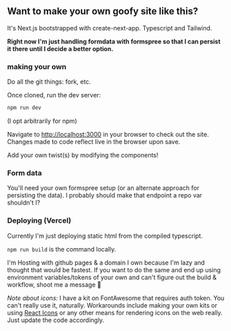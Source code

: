 ## Want to make your own goofy site like this?
It's Next.js bootstrapped with create-next-app. Typescript and Tailwind.

**Right now I'm just handling formdata with formspree so that I can persist it there until I decide a better option.**

### making your own
Do all the git things: fork, etc.

Once cloned, run the dev server:

```bash
npm run dev
```
(I opt arbitrarily for npm)

Navigate to [http://localhost:3000](http://localhost:3000) in your browser to check out the site. Changes made to code reflect live in the browser upon save.

Add your own twist(s) by modifying the components!

### Form data
You'll need your own formspree setup (or an alternate approach for persisting the data). I probably should make that endpoint a repo var shouldn't I?

### Deploying (Vercel)

Currently I'm just deploying static html from the compiled typescript.

`npm run build` is the command locally.

I'm Hosting with github pages & a domain I own because I'm lazy and thought that would be fastest. If you want to do the same and end up using environment variables/tokens of your own and can't figure out the build & workflow, shoot me a message 📯

_Note about icons:_ I have a kit on FontAwesome that requires auth token. You can't really use it, naturally. Workarounds include making your own kits or using [React Icons](https://react-icons.github.io/react-icons/) or any other means for rendering icons on the web really. Just update the code accordingly. 
